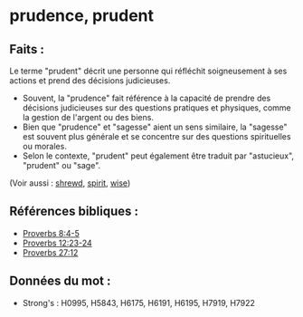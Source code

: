 # prudence, prudent

## Faits :

Le terme "prudent" décrit une personne qui réfléchit soigneusement à ses actions et prend des décisions judicieuses.

* Souvent, la "prudence" fait référence à la capacité de prendre des décisions judicieuses sur des questions pratiques et physiques, comme la gestion de l'argent ou des biens.
* Bien que "prudence" et "sagesse" aient un sens similaire, la "sagesse" est souvent plus générale et se concentre sur des questions spirituelles ou morales.
* Selon le contexte, "prudent" peut également être traduit par "astucieux", "prudent" ou "sage".

(Voir aussi : [shrewd](../other/shrewd.md), [spirit](../kt/spirit.md), [wise](../kt/wise.md))

## Références bibliques :

* [Proverbs 8:4-5](rc://en/tn/help/pro/08/04)
* [Proverbs 12:23-24](rc://en/tn/help/pro/12/23)
* [Proverbs 27:12](rc://en/tn/help/pro/27/12)

## Données du mot :

* Strong's : H0995, H5843, H6175, H6191, H6195, H7919, H7922

